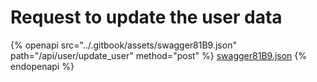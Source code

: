 # Request to update the user data

{% openapi src="../.gitbook/assets/swagger81B9.json" path="/api/user/update_user" method="post" %}
[swagger81B9.json](../.gitbook/assets/swagger81B9.json)
{% endopenapi %}

